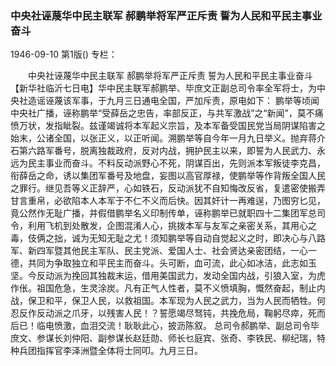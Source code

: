 ### 中央社诬蔑华中民主联军  郝鹏举将军严正斥责  誓为人民和平民主事业奋斗

1946-09-10
第1版()
专栏：

　　中央社诬蔑华中民主联军
    郝鹏举将军严正斥责
    誓为人民和平民主事业奋斗
    【新华社临沂七日电】华中民主联军郝鹏举、毕庶文正副总司令率全军将士，为中央社造谣诬蔑该军事，于九月三日通电全国，严加斥责，原电如下：
    鹏举等顷闻中央社广播，诬称鹏举“受薛岳之忠告，率部反正，与共军激战”之“新闻”，莫不痛愤万状，发指眦裂。兹谨竭诚将本军起义宗旨，及本军备受国民党当局阴谋陷害之始末，公诸全国，以张正义，以正听闻。溯鹏举等自今年一月九日举义。抛弃蒋介石第六路军番号，脱离独裁政府，反对内战，拥护民主以来，即誓为人民武力、永远为民主事业而奋斗。不料反动派野心不死，阴谋百出，先则派本军叛徒李克昌，衔薛岳之命，诱以集团军番号及地盘，妄图以高官厚禄，使鹏举等作背叛全国人民之罪行。继见吾等义正辞严，心如铁石，反动派犹不自知悔改反省，复遣密使搬弄甘言重帛，必欲陷本人本军于不仁不义而后快。因其奸计一再难逞，乃图穷匕见，竟公然作无耻广播，并假借鹏举名义印制传单，诬称鹏举已就职四十二集团军总司令，利用飞机到处散发，企图混淆人心，挑拨本军与友军之亲密关系，其用心之毒，伎俩之拙，诚为无知无耻之尤！须知鹏举等自动自觉起义之时，即决心与八路军、新四军暨其他民主军队、民主党派、爱国人士、社会贤达亲密团结，一心一德，共同为争取独立和平民主而奋斗。头可断，血可流，此心如冰洁，此志如玉坚。今反动派为挽回其独裁末运，借用美国武力，发动全国内战，引狼入室，为虎作伥。祖国危急，生灵涂炭。凡有正气人性者，莫不义愤填胸，慨然奋起，制止内战，保卫和平，保卫人民，以救祖国。本军现为人民之武力，当为人民而牺牲。何忍反作反动派之爪牙，以残害人民！？誓愿竭尽驽钝，共挽危局，鞠躬尽瘁，死而后已！临电愤激，血泪交流！耿耿此心，披沥陈叙。
    总司令郝鹏举、副总司令毕庶文、参谋长刘仲阳、副参谋长赵廷勋、师长乜庭宾、张奇、李铁民、柳纪瑞，特种兵团指挥官李泽洲暨全体将士同叩。九月三日。
